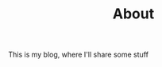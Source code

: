 ﻿---
layout: page
title: About
permalink: /about/
---

This is my blog, where I'll share some stuff
